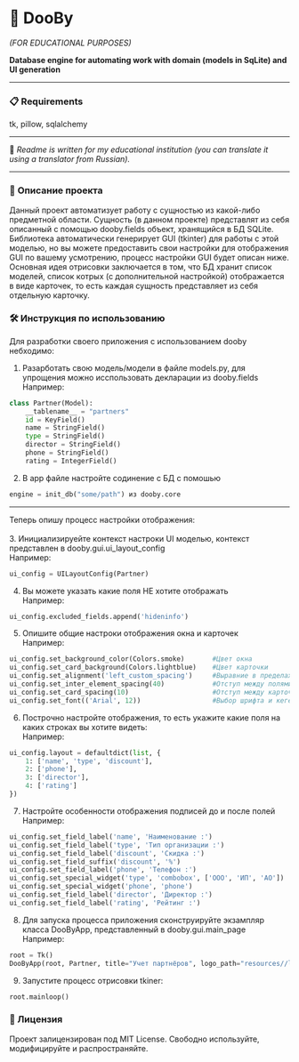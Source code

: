 # 🐹 DooBy 
*(FOR EDUCATIONAL PURPOSES)*  

**Database engine for automating work with domain (models in SqLite) and UI generation**

---

### 📋 Requirements
tk, pillow, sqlalchemy

---

📄 *Readme is written for my educational institution (you can translate it using a translator from Russian).*

---

### 📖 **Описание проекта**
Данный проект автоматизует работу с сущностью из какой-либо предметной области. Сущность (в данном проекте) представлят из себя описанный с помощью dooby.fields объект, хранящийся в БД SQLite. Библиотека автоматически генерирует GUI (tkinter) для работы с этой модeлью, но вы можете предоставить свои настройки для отображения GUI по вашему усмотрению, процесс настройки GUI будет описан ниже.<br>
Основная идея отрисовки заключается в том, что БД хранит список моделей, список котрых (с дополнительной настройкой) отображается в виде карточек, то есть каждая сущность представляет из себя отдельную карточку.

### 🛠️ Инструкция по использованию
Для разработки своего приложения с использованием dooby небходимо:
1. Разарботать свою модель/модели в файле models.py, для упрощения можно исспользовать декларации из dooby.fields
   <br>Например:
```Python
class Partner(Model):
    __tablename__ = "partners"
    id = KeyField()
    name = StringField()
    type = StringField()
    director = StringField()
    phone = StringField()
    rating = IntegerField()
```

2. В app файле настройте содинение с БД с помошью
```Python
engine = init_db("some/path") из dooby.core
```
   
---
Теперь опишу процесс настройки отображения:<br><br>
3. Инициализируейте контекст настроки UI моделью, контекст представлен в dooby.gui.ui_layout_config 
   <br>Например:
```Python
ui_config = UILayoutConfig(Partner)
```
4. Вы можете указать какие поля НЕ хотите отображать
   <br>Например:
```Python
ui_config.excluded_fields.append('hideninfo')
```

5. Опишите общие настроки отображения окна и карточек
   <br>Например:
```Python
ui_config.set_background_color(Colors.smoke)       #Цвет окна
ui_config.set_card_background(Colors.lightblue)    #Цвет карточки
ui_config.set_alignment('left_custom_spacing')     #Выравние в пределах картчоки (доступны: left, center, right, left_custom_spacing)
ui_config.set_inter_element_spacing(40)            #Отступ между полями для left_custom_spacing
ui_config.set_card_spacing(10)                     #Отступ между карточками
ui_config.set_font(('Arial', 12))                  #Выбор шрифта и кегеля
```


6. Построчно настройте отображения, то есть укажите какие поля на каких строках вы хотите видеть:
  <br>Например:
```Python
ui_config.layout = defaultdict(list, {
    1: ['name', 'type', 'discount'],
    2: ['phone'],
    3: ['director'],
    4: ['rating']
})
```
7. Настройте особенности отображения подписей до и после полей
   <br>Например:
```Python
ui_config.set_field_label('name', 'Наименование :')                             #Перед полем 
ui_config.set_field_label('type', 'Тип организации :')                          
ui_config.set_field_label('discount', 'Скидка :')                               
ui_config.set_field_suffix('discount', '%')                                     #После поля
ui_config.set_field_label('phone', 'Телефон :')
ui_config.set_special_widget('type', 'combobox', ['ООО', 'ИП', 'АО'])           #Выбор для режима добавления
ui_config.set_special_widget('phone', 'phone')
ui_config.set_field_label('director', 'Директор :')
ui_config.set_field_label('rating', 'Рейтинг :')
```
8. Для запуска процесса приложения сконструируйте экзампляр класса DooByApp, представленный в dooby.gui.main_page
   <br>Например:
```Python
root = Tk()
DooByApp(root, Partner, title="Учет партнёров", logo_path="resources//logo.png", ui_config=ui_config)
```
9. Запустите процесс отрисовки tkiner:
```Python
root.mainloop()
```


### 📜 Лицензия
Проект залицензирован под MIT License. Свободно используйте, модифицируйте и распространяйте.
